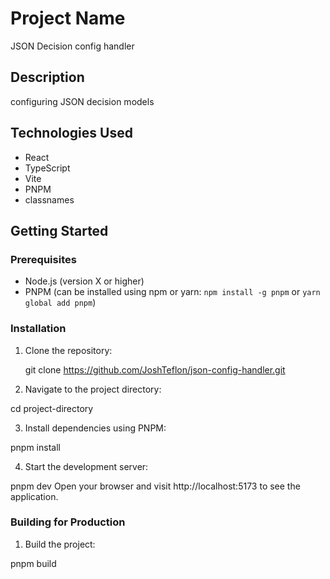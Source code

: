 # Project Name

JSON Decision config handler

## Description

configuring JSON decision models

## Technologies Used

- React
- TypeScript
- Vite
- PNPM
- classnames

## Getting Started

### Prerequisites

- Node.js (version X or higher)
- PNPM (can be installed using npm or yarn: `npm install -g pnpm` or `yarn global add pnpm`)

### Installation

1. Clone the repository:
   
   git clone https://github.com/JoshTeflon/json-config-handler.git
   
2. Navigate to the project directory:
  
  cd project-directory

3. Install dependencies using PNPM:

  pnpm install

4. Start the development server:

  pnpm dev
  Open your browser and visit http://localhost:5173 to see the application.

### Building for Production

1. Build the project:

  pnpm build



